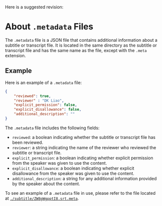 

Here is a suggested revision:

# About `.metadata` Files

The `.metadata` file is a JSON file that contains additional information about a subtitle or transcript file. It is located in the same directory as the subtitle or transcript file and has the same name as the file, except with the `.meta` extension.

## Example

Here is an example of a `.metadata` file:

```json
{
    "reviewed": true,
    "reviewer" : "DK Liao",
    "explicit_permission": false,
    "explicit_disallowance": false,
    "additional_description": ""
}
```

The `.metadata` file includes the following fields:

- `reviewed`: a boolean indicating whether the subtitle or transcript file has been reviewed.
- `reviewer`: a string indicating the name of the reviewer who reviewed the subtitle or transcript file.
- `explicit_permission`: a boolean indicating whether explicit permission from the speaker was given to use the content.
- `explicit_disallowance`: a boolean indicating whether explicit disallowance from the speaker was given to use the content.
- `additional_description`: a string for any additional information provided by the speaker about the content.

To see an example of a `.metadata` file in use, please refer to the file located at [`./subtitle/ZW8gWgpptI8.srt.meta`](./subtitle/ZW8gWgpptI8.srt.meta).